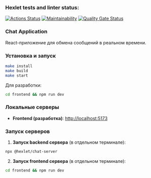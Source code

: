 ### Hexlet tests and linter status:
[![Actions Status](https://github.com/Pentrick-star/frontend-project-12/actions/workflows/hexlet-check.yml/badge.svg)](https://github.com/Pentrick-star/frontend-project-12/actions)
[![Maintainability](https://api.codeclimate.com/v1/badges/a99a88d28ad37a79dbf6/maintainability)](https://codeclimate.com/github/Pentrick-star/frontend-project-12)
[![Quality Gate Status](https://sonarcloud.io/api/project_badges/measure?project=Pentrick-star_frontend-project-122&metric=alert_status)](https://sonarcloud.io/summary/new_code?id=Pentrick-star_frontend-project-122)

### Chat Application

React-приложение для обмена сообщений в реальном времени.

### Установка и запуск

```bash
make install
make build
make start
```

Для разработки:
```bash
cd frontend && npm run dev
```

### Локальные серверы

- **Frontend (разработка)**: [http://localhost:5173](http://localhost:5173)

### Запуск серверов

1. **Запуск backend сервера** (в отдельном терминале):
```bash
npx @hexlet/chat-server
```

2. **Запуск frontend сервера** (в отдельном терминале):
```bash
cd frontend && npm run dev
```
